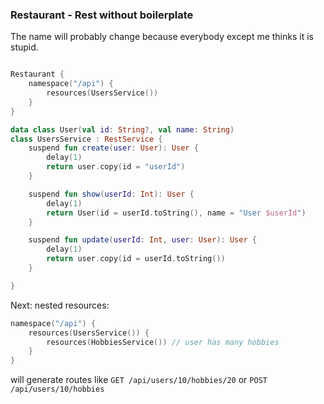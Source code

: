 ### Restaurant - Rest without boilerplate

The name will probably change because everybody except me thinks it is stupid.

```kotlin

Restaurant {
    namespace("/api") {
        resources(UsersService())
    }
}

data class User(val id: String?, val name: String)
class UsersService : RestService {
    suspend fun create(user: User): User {
        delay(1)
        return user.copy(id = "userId")
    }

    suspend fun show(userId: Int): User {
        delay(1)
        return User(id = userId.toString(), name = "User $userId")
    }

    suspend fun update(userId: Int, user: User): User {
        delay(1)
        return user.copy(id = userId.toString())
    }

}

```

Next: nested resources:

```kotlin
namespace("/api") {
    resources(UsersService()) {
        resources(HobbiesService()) // user has many hobbies
    }
}
```

will generate routes like `GET /api/users/10/hobbies/20` or `POST /api/users/10/hobbies`
